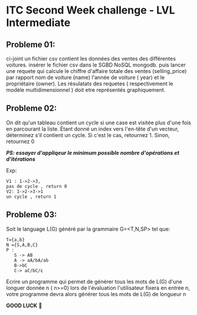 # ITC Second Week challenge - LVL Intermediate
## Probleme 01: 

ci-joint un fichier csv contient les données des ventes des différentes voitures.
insérer le fichier csv dans le SGBD NoSQL mongodb. puis lancer une requete qui calcule le chiffre d'affaire totale des ventes (selling_price) par rapport nom de voiture (name) l'année de voiture ( year) et le propriétaire (owner).
Les résulatats des requetes ( respectivement le modèle multidimensionnel ) doit etre représentés graphiquement.

## Probleme 02: 


 On dit qu'un tableau contient un cycle si une case est visitée plus d'une fois en parcourant la liste. Étant donné un index  vers l'en-tête d'un vecteur, déterminez s'il contient un cycle. Si c'est le cas, retournez 1. Sinon, retournez 0

***PS: essayer d'appliqeur le minimum possible nombre d'opérations et d'itérations***


Exp: 
```
V1 : 1->2->3, 
pas de cycle , return 0
V2: 1->2->3->1
un cycle , return 1

```
## Probleme 03: 


 Soit le language L(G) généré par la grammaire G=<T,N,SP> tel que:

 ```
T={a,b} 
N ={S,A,B,C}
P : 
    S -> AB
    A -> aA/bA/ab
    B->bC
    C-> aC/bC/ε
```
 
Ecrire un programme qui permet de générer tous les mots de L(G) d'une longuer donnée n ( n>=0) lors de l'évaluation l'utilisateur fixera en entrée n, votre programme devra alors générer tous les mots de L(G) de longueur n


**GOOD LUCK** 🚀

 